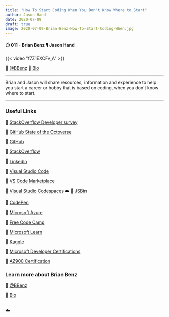 ```yaml
---
title: "How To Start Coding When You Don't Know Where to Start"
author: Jason Hand
date: 2020-07-09
draft: true
image: 2020-07-09-Brian-Benz-How-To-Start-Coding-When.jpg
---
```


#### 📺 011 - Brian Benz 🎙️ Jason Hand

<!--more-->

{{< video "f7Z1EXCFv_A" >}}

🔗 [@BBenz](https://twitter.com/bbenz)
🔗 [Bio](https://developer.microsoft.com/en-us/advocates/brian_benz)

---

Brian and Jason will share resources, information and experience to help you start a career or hobby that is based on coding, when you don't know where to start.

---

### Useful Links

🔗 [StackOverflow Developer survey](https://insights.stackoverflow.com/survey/2019)

🔗 [GitHub State of the Octoverse](https://octoverse.github.com/)

🔗 [GitHub](https://github.com/)

🔗 [StackOverflow](https://stackoverflow.com/)

🔗 [LinkedIn](https://www.linkedin.com/)

🔗 [Visual Studio Code](https://code.visualstudio.com/?WT.mc_id=allaroundazure-blog-bbenz)

🔗 [VS Code Marketplace](https://marketplace.visualstudio.com/VSCode?WT.mc_id=allaroundazure-blog-bbenz)

🔗 [Visual Studio Codespaces](https://visualstudio.microsoft.com/services/visual-studio-codespaces/?WT.mc_id=allaroundazure-blog-bbenz)
☁️
🔗 [JSBin](https://jsbin.com/)

🔗 [CodePen](https://codepen.io/)

🔗 [Microsoft Azure](https://azure.microsoft.com/free/?WT.mc_id=allaroundazure-blog-bbenz)

🔗 [Free Code Camp](https://www.freecodecamp.org/)

🔗 [Microsoft Learn](https://docs.microsoft.com/learn/?WT.mc_id=allaroundazure-blog-bbenz)

🔗 [Kaggle](https://www.kaggle.com/)

🔗 [Microsoft Developer Certifications](https://docs.microsoft.com/learn/certifications/browse/?roles=developer&levels=beginner&WT.mc_id=allaroundazure-blog-bbenz)

🔗 [AZ900 Certification](https://docs.microsoft.com/learn/certifications/exams/az-900?WT.mc_id=allaroundazure-blog-bbenz)

### Learn more about Brian Benz

🔗 [@BBenz](https://twitter.com/bbenz)

🔗 [Bio](https://developer.microsoft.com/en-us/advocates/brian-benz)

<br />
☁️